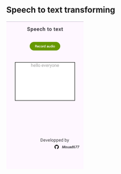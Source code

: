 ## Speech to text transforming
<img src = 'https://github.com/Mouad677/SpeechToText/blob/main/img-S-To-Text.jpeg?raw=true' width = 203 >
